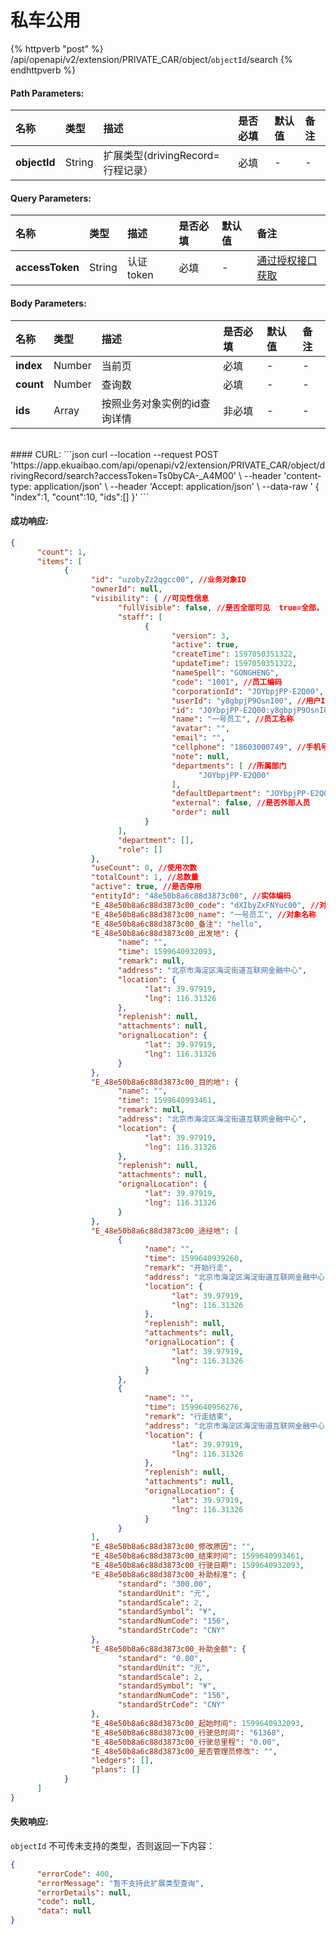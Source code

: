 # 私车公用


{% httpverb "post" %} /api/openapi/v2/extension/PRIVATE_CAR/object/`objectId`/search {% endhttpverb %}


#### Path Parameters:

| 名称       | 类型    | 描述            | 是否必填   | 默认值  |备注                                         |
| :--------- | :------ | :------------- |:--------- |:------ | :------------------------------------------  |
| **objectId** | String  |  扩展类型(drivingRecord=行程记录）    | 必填 | - | - |


#### Query Parameters:

| 名称       | 类型    | 描述            | 是否必填   | 默认值  |备注                                         |
| :--------- | :------ | :------------- |:--------- |:------ | :------------------------------------------  |
| **accessToken** | String  |认证token      |必填   | - |  [通过授权接口获取](/getting-started/auth.html)  |


#### Body Parameters:
| 名称       | 类型    | 描述            | 是否必填   | 默认值  |备注                                         |
| :--------- | :------ | :------------- |:--------- |:------ | :------------------------------------------  |
| **index** | Number  |  当前页    |必填   | - | - |
| **count** | Number  |  查询数    |必填   | - | - |
| **ids** | Array  |  按照业务对象实例的id查询详情    | 非必填   | - | - |


<br/>
#### CURL:
```json
curl --location --request POST 'https://app.ekuaibao.com/api/openapi/v2/extension/PRIVATE_CAR/object/drivingRecord/search?accessToken=Ts0byCA-_A4M00' \
--header 'content-type: application/json' \
--header 'Accept: application/json' \
--data-raw '
{
      "index":1,
      "count":10,
      "ids":[]
}'
```
<br/>



#### 成功响应:
```json
{
      "count": 1,
      "items": [
            {
                  "id": "uzobyZz2qgcc00", //业务对象ID
                  "ownerId": null,
                  "visibility": { //可见性信息
                        "fullVisible": false, //是否全部可见  true=全部， false=部分人员
                        "staff": [
                              {
                                    "version": 3,
                                    "active": true,
                                    "createTime": 1597050351322,
                                    "updateTime": 1597050351322,
                                    "nameSpell": "GONGHENG",
                                    "code": "1001", //员工编码
                                    "corporationId": "JOYbpjPP-E2Q00", //企业ID
                                    "userId": "y8gbpjP9OsnI00", //用户ID
                                    "id": "JOYbpjPP-E2Q00:y8gbpjP9OsnI00", //员工ID
                                    "name": "一号员工", //员工名称
                                    "avatar": "",
                                    "email": "",
                                    "cellphone": "18603000749", //手机号
                                    "note": null,
                                    "departments": [ //所属部门
                                          "JOYbpjPP-E2Q00"
                                    ],
                                    "defaultDepartment": "JOYbpjPP-E2Q00", //默认部门
                                    "external": false, //是否外部人员
                                    "order": null
                              }
                        ],
                        "department": [],
                        "role": []
                  },
                  "useCount": 0, //使用次数
                  "totalCount": 1, //总数量
                  "active": true, //是否停用
                  "entityId": "48e50b8a6c88d3873c00", //实体编码
                  "E_48e50b8a6c88d3873c00_code": "dXIbyZxFNYuc00", //对象编码
                  "E_48e50b8a6c88d3873c00_name": "一号员工", //对象名称
                  "E_48e50b8a6c88d3873c00_备注": "hello",
                  "E_48e50b8a6c88d3873c00_出发地": {
                        "name": "",
                        "time": 1599640932093,
                        "remark": null,
                        "address": "北京市海淀区海淀街道互联网金融中心",
                        "location": {
                              "lat": 39.97919,
                              "lng": 116.31326
                        },
                        "replenish": null,
                        "attachments": null,
                        "orignalLocation": {
                              "lat": 39.97919,
                              "lng": 116.31326
                        }
                  },
                  "E_48e50b8a6c88d3873c00_目的地": {
                        "name": "",
                        "time": 1599640993461,
                        "remark": null,
                        "address": "北京市海淀区海淀街道互联网金融中心",
                        "location": {
                              "lat": 39.97919,
                              "lng": 116.31326
                        },
                        "replenish": null,
                        "attachments": null,
                        "orignalLocation": {
                              "lat": 39.97919,
                              "lng": 116.31326
                        }
                  },
                  "E_48e50b8a6c88d3873c00_途经地": [
                        {
                              "name": "",
                              "time": 1599640939260,
                              "remark": "开始行走",
                              "address": "北京市海淀区海淀街道互联网金融中心",
                              "location": {
                                    "lat": 39.97919,
                                    "lng": 116.31326
                              },
                              "replenish": null,
                              "attachments": null,
                              "orignalLocation": {
                                    "lat": 39.97919,
                                    "lng": 116.31326
                              }
                        },
                        {
                              "name": "",
                              "time": 1599640956276,
                              "remark": "行走结束",
                              "address": "北京市海淀区海淀街道互联网金融中心",
                              "location": {
                                    "lat": 39.97919,
                                    "lng": 116.31326
                              },
                              "replenish": null,
                              "attachments": null,
                              "orignalLocation": {
                                    "lat": 39.97919,
                                    "lng": 116.31326
                              }
                        }
                  ],
                  "E_48e50b8a6c88d3873c00_修改原因": "",
                  "E_48e50b8a6c88d3873c00_结束时间": 1599640993461,
                  "E_48e50b8a6c88d3873c00_行驶日期": 1599640932093,
                  "E_48e50b8a6c88d3873c00_补助标准": {
                        "standard": "300.00",
                        "standardUnit": "元",
                        "standardScale": 2,
                        "standardSymbol": "¥",
                        "standardNumCode": "156",
                        "standardStrCode": "CNY"
                  },
                  "E_48e50b8a6c88d3873c00_补助金额": {
                        "standard": "0.00",
                        "standardUnit": "元",
                        "standardScale": 2,
                        "standardSymbol": "¥",
                        "standardNumCode": "156",
                        "standardStrCode": "CNY"
                  },
                  "E_48e50b8a6c88d3873c00_起始时间": 1599640932093,
                  "E_48e50b8a6c88d3873c00_行驶总时间": "61368",
                  "E_48e50b8a6c88d3873c00_行驶总里程": "0.00",
                  "E_48e50b8a6c88d3873c00_是否管理员修改": "",
                  "ledgers": [],
                  "plans": []
            }
      ]
}
```


#### 失败响应:
`objectId` 不可传未支持的类型，否则返回一下内容：

```json
{
      "errorCode": 400,
      "errorMessage": "暂不支持此扩展类型查询",
      "errorDetails": null,
      "code": null,
      "data": null
}
```
